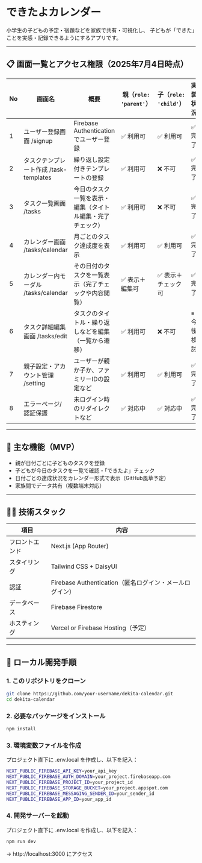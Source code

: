 # できたよカレンダー

小学生の子どもの予定・宿題などを家族で共有・可視化し、
子どもが「できた」ことを実感・記録できるようにするアプリです。

---

## 📋 画面一覧とアクセス権限（2025年7月4日時点）

| No  | 画面名                   | 概要                                                       | 親（`role: 'parent'`） | 子（`role: 'child'`） | 実装状況                        |
| --- | ------------------------ | ---------------------------------------------------------- | ---------------------- | --------------------- | ------------------------------- |
| 1   | ユーザー登録画面 /signup        | Firebase Authenticationでユーザー登録                      | ✅ 利用可              | ✅ 利用可             | ✅ 完了                         |
| 2   | タスクテンプレート作成 /task-templates| 繰り返し設定付きテンプレートの登録                         | ✅ 利用可              | ❌ 不可               | ✅ 完了                         |
| 3   | タスク一覧画面 /tasks     | 今日のタスク一覧を表示・編集（タイトル編集・完了チェック） | ✅ 利用可              | ❌ 不可               | ✅ 完了                         |
| 4   | カレンダー画面 /tasks/calendar    | 月ごとのタスク達成度を表示                                 | ✅ 利用可              | ✅ 利用可             | ✅ 完了                         |
| 5   | カレンダー内モーダル  /tasks/calendar | その日付のタスクを一覧表示（完了チェックや内容閲覧）       | ✅ 表示＋編集可        | ✅ 表示＋チェック可   | ✅ 完了                         |
| 6   | タスク詳細編集画面 /tasks/edit | タスクのタイトル・繰り返しなどを編集（一覧から遷移）       | ✅ 利用可              | ❌ 不可               | ⏸ 今後検討                     |
| 7   | 親子設定・アカウント管理 /setting | ユーザーが親か子か、ファミリーIDの設定など                 | ✅ 利用可              | ✅ 利用可             | ✅ 完了                         |
| 8   | エラーページ/認証保護    | 未ログイン時のリダイレクトなど                             | ✅ 対応中              | ✅ 対応中             | ✅ 完了                         |

---

## 🎯 主な機能（MVP）

- 親が日付ごとに子どものタスクを登録
- 子どもが今日のタスクを一覧で確認・「できたよ」チェック
- 日付ごとの達成状況をカレンダー形式で表示（GitHub風草予定）
- 家族間でデータ共有（複数端末対応）

---

## 🧑‍💻 技術スタック

| 項目           | 内容                                                    |
| -------------- | ------------------------------------------------------- |
| フロントエンド | Next.js (App Router)                                    |
| スタイリング   | Tailwind CSS + DaisyUI                                  |
| 認証           | Firebase Authentication（匿名ログイン・メールログイン） |
| データベース   | Firebase Firestore                                      |
| ホスティング   | Vercel or Firebase Hosting（予定）                      |

---

## 🚀 ローカル開発手順

### 1. このリポジトリをクローン

```bash
git clone https://github.com/your-username/dekita-calendar.git
cd dekita-calendar
```

### 2. 必要なパッケージをインストール

```bash
npm install
```

### 3. 環境変数ファイルを作成

プロジェクト直下に .env.local を作成し、以下を記入：

```bash
NEXT_PUBLIC_FIREBASE_API_KEY=your_api_key
NEXT_PUBLIC_FIREBASE_AUTH_DOMAIN=your_project.firebaseapp.com
NEXT_PUBLIC_FIREBASE_PROJECT_ID=your_project_id
NEXT_PUBLIC_FIREBASE_STORAGE_BUCKET=your_project.appspot.com
NEXT_PUBLIC_FIREBASE_MESSAGING_SENDER_ID=your_sender_id
NEXT_PUBLIC_FIREBASE_APP_ID=your_app_id
```

### 4. 開発サーバーを起動

プロジェクト直下に .env.local を作成し、以下を記入：

```bash
npm run dev
```

→ http://localhost:3000 にアクセス
